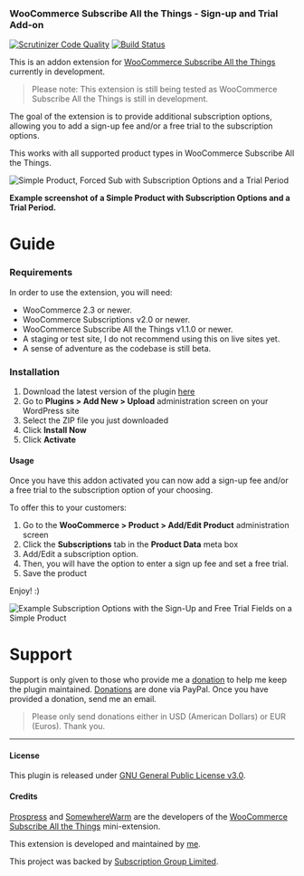 ### WooCommerce Subscribe All the Things - Sign-up and Trial Add-on

[![Scrutinizer Code Quality](https://scrutinizer-ci.com/g/seb86/woocommerce-subscribe-to-all-the-things-signup-trial-add-on/badges/quality-score.png?b=master)](https://scrutinizer-ci.com/g/seb86/woocommerce-subscribe-to-all-the-things-signup-trial-add-on/?branch=master) [![Build Status](https://scrutinizer-ci.com/g/seb86/woocommerce-subscribe-to-all-the-things-signup-trial-add-on/badges/build.png?b=master)](https://scrutinizer-ci.com/g/seb86/woocommerce-subscribe-to-all-the-things-signup-trial-add-on/build-status/master)

This is an addon extension for [WooCommerce Subscribe All the Things](https://github.com/Prospress/woocommerce-subscribe-all-the-things) currently in development.

> Please note: This extension is still being tested as WooCommerce Subscribe All the Things is still in development.

The goal of the extension is to provide additional subscription options, allowing you to add a sign-up fee and/or a free trial to the subscription options.

This works with all supported product types in WooCommerce Subscribe All the Things.

![Simple Product, Forced Sub with Subscription Options and a Trial Period](https://cldup.com/7iwW_UBfpn.png)

**Example screenshot of a Simple Product with Subscription Options and a Trial Period.**

# Guide

### Requirements

In order to use the extension, you will need:

* WooCommerce 2.3 or newer.
* WooCommerce Subscriptions v2.0 or newer.
* WooCommerce Subscribe All the Things v1.1.0 or newer.
* A staging or test site, I do not recommend using this on live sites yet.
* A sense of adventure as the codebase is still beta.

### Installation

1. Download the latest version of the plugin [here](https://github.com/seb86/woocommerce-subscribe-to-all-the-things-signup-trial-add-on/archive/master.zip)
2. Go to **Plugins > Add New > Upload** administration screen on your WordPress site
3. Select the ZIP file you just downloaded
4. Click **Install Now**
5. Click **Activate**

#### Usage

Once you have this addon activated you can now add a sign-up fee and/or a free trial to the subscription option of your choosing.

To offer this to your customers:

1. Go to the **WooCommerce > Product > Add/Edit Product** administration screen
2. Click the **Subscriptions** tab in the **Product Data** meta box
3. Add/Edit a subscription option.
4. Then, you will have the option to enter a sign up fee and set a free trial.
6. Save the product

Enjoy! :)

![Example Subscription Options with the Sign-Up and Free Trial Fields on a Simple Product](https://cldup.com/hsEoHnBGL7.png)

# Support
Support is only given to those who provide me a [donation](https://www.paypal.me/CodeBreaker) to help me keep the plugin maintained. [Donations](https://www.paypal.me/CodeBreaker) are done via PayPal. Once you have provided a donation, send me an email.

> Please only send donations either in USD (American Dollars) or EUR (Euros). Thank you.

---

#### License

This plugin is released under [GNU General Public License v3.0](http://www.gnu.org/licenses/gpl-3.0.html).

#### Credits
[Prospress](http://prospress.com/) and [SomewhereWarm](http://www.somewherewarm.net/) are the developers of the [WooCommerce Subscribe All the Things](https://github.com/Prospress/woocommerce-subscribe-all-the-things) mini-extension.

This extension is developed and maintained by [me](https://sebastiendumont.com).

This project was backed by [Subscription Group Limited](http://www.subscriptiongroup.co.uk).